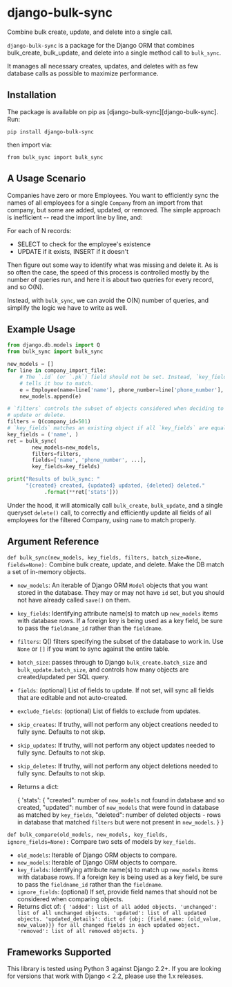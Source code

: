 # django-bulk-sync

Combine bulk create, update, and delete into a single call.

`django-bulk-sync` is a package for the Django ORM that combines bulk_create, bulk_update, and delete into a single method call to `bulk_sync`.

It manages all necessary creates, updates, and deletes with as few database calls as possible to maximize performance.

## Installation

The package is available on pip as [django-bulk-sync][django-bulk-sync]. Run:

`pip install django-bulk-sync`

then import via:

`from bulk_sync import bulk_sync`

## A Usage Scenario

Companies have zero or more Employees. You want to efficiently sync the names of all employees for a single `Company` from an import from that company, but some are added, updated, or removed. The simple approach is inefficient -- read the import line by line, and:

For each of N records:

-   SELECT to check for the employee's existence
-   UPDATE if it exists, INSERT if it doesn't

Then figure out some way to identify what was missing and delete it. As is so often the case, the speed of this process is controlled mostly by the number of queries run, and here it is about two queries for every record, and so O(N).

Instead, with `bulk_sync`, we can avoid the O(N) number of queries, and simplify the logic we have to write as well.

## Example Usage

```python
from django.db.models import Q
from bulk_sync import bulk_sync

new_models = []
for line in company_import_file:
	# The `.id` (or `.pk`) field should not be set. Instead, `key_fields`
	# tells it how to match.
	e = Employee(name=line['name'], phone_number=line['phone_number'], ...)
	new_models.append(e)

# `filters` controls the subset of objects considered when deciding to
# update or delete.
filters = Q(company_id=501)
# `key_fields` matches an existing object if all `key_fields` are equal.
key_fields = ('name', )
ret = bulk_sync(
        new_models=new_models,
        filters=filters,
        fields=['name', 'phone_number', ...],
        key_fields=key_fields)

print("Results of bulk_sync: "
      "{created} created, {updated} updated, {deleted} deleted."
      		.format(**ret['stats']))
```

Under the hood, it will atomically call `bulk_create`, `bulk_update`, and a single queryset `delete()` call, to correctly and efficiently update all fields of all employees for the filtered Company, using `name` to match properly.

## Argument Reference

`def bulk_sync(new_models, key_fields, filters, batch_size=None, fields=None):`
Combine bulk create, update, and delete. Make the DB match a set of in-memory objects.

-   `new_models`: An iterable of Django ORM `Model` objects that you want stored in the database. They may or may not have `id` set, but you should not have already called `save()` on them.
-   `key_fields`: Identifying attribute name(s) to match up `new_models` items with database rows. If a foreign key is being used as a key field, be sure to pass the `fieldname_id` rather than the `fieldname`.
-   `filters`: Q() filters specifying the subset of the database to work in. Use `None` or `[]` if you want to sync against the entire table.
-   `batch_size`: passes through to Django `bulk_create.batch_size` and `bulk_update.batch_size`, and controls how many objects are created/updated per SQL query.
-   `fields`: (optional) List of fields to update. If not set, will sync all fields that are editable and not auto-created.
-   `exclude_fields`: (optional) List of fields to exclude from updates.
-   `skip_creates`: If truthy, will not perform any object creations needed to fully sync. Defaults to not skip.
-   `skip_updates`: If truthy, will not perform any object updates needed to fully sync. Defaults to not skip. 
-   `skip_deletes`: If truthy, will not perform any object deletions needed to fully sync. Defaults to not skip. 

-   Returns a dict:

    {
    'stats': {
    "created": number of `new_models` not found in database and so created,
    "updated": number of `new_models` that were found in database as matched by `key_fields`,
    "deleted": number of deleted objects - rows in database that matched `filters` but were not present in `new_models`.
    }
    }

`def bulk_compare(old_models, new_models, key_fields, ignore_fields=None):`
Compare two sets of models by `key_fields`.

-   `old_models`: Iterable of Django ORM objects to compare.
-   `new_models`: Iterable of Django ORM objects to compare.
-   `key_fields`: Identifying attribute name(s) to match up `new_models` items with database rows. If a foreign key
    is being used as a key field, be sure to pass the `fieldname_id` rather than the `fieldname`.
-   `ignore_fields`: (optional) If set, provide field names that should not be considered when comparing objects.
-   Returns dict of: `{ 'added': list of all added objects. 'unchanged': list of all unchanged objects. 'updated': list of all updated objects. 'updated_details': dict of {obj: {field_name: (old_value, new_value)}} for all changed fields in each updated object. 'removed': list of all removed objects. }`

## Frameworks Supported

This library is tested using Python 3 against Django 2.2+. If you are looking for versions that work with Django < 2.2,
please use the 1.x releases.
